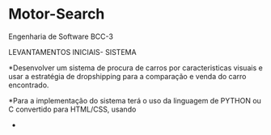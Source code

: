 # Motor-Search
Engenharia de Software   BCC-3        

LEVANTAMENTOS INICIAIS- SISTEMA

*Desenvolver um sistema de procura de carros por caracteristicas visuais e usar a estratégia de dropshipping para a comparação e venda do carro encontrado.

*Para a implementação do sistema terá o uso da linguagem de PYTHON ou C convertido para HTML/CSS, usando 

*

